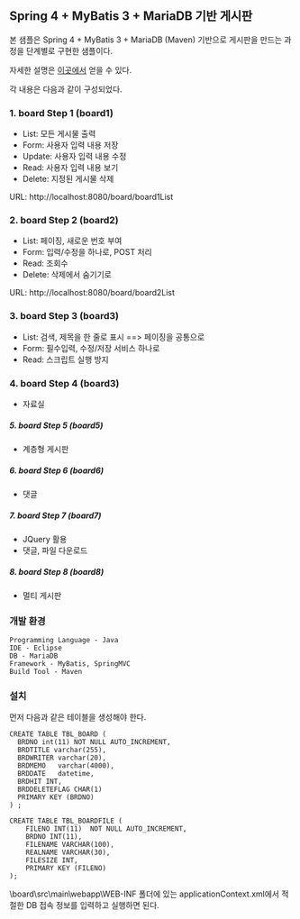 ## Spring 4 + MyBatis 3 + MariaDB 기반 게시판 ##
본 샘플은  Spring 4 + MyBatis 3 + MariaDB (Maven) 기반으로  게시판을 만드는 과정을 단계별로 구현한 샘플이다.

자세한 설명은 [이곳에서](http://forest71.tistory.com/2) 얻을 수 있다. 

각 내용은 다음과 같이 구성되었다.

### 1. board Step 1 (board1) ###
- List: 모든 게시물 출력
- Form: 사용자 입력 내용 저장
- Update: 사용자 입력 내용 수정
- Read:   사용자 입력 내용 보기
- Delete: 지정된 게시물 삭제

URL: http://localhost:8080/board/board1List

### 2. board Step 2 (board2) ###
- List: 페이징, 새로운 번호 부여
- Form: 입력/수정을 하나로, POST 처리
- Read: 조회수 
- Delete: 삭제에서 숨기기로

URL: http://localhost:8080/board/board2List


### 3. board Step 3 (board3) ###
- List: 검색, 제목을 한 줄로 표시 ==> 페이징을 공통으로 
- Form: 필수입력, 수정/저장 서비스 하나로
- Read: 스크립트 실행 방지

### 4. board Step 4 (board3) ###
- 자료실

##### 5. board Step 5 (board5) #####
- 계층형 게시판

##### 6. board Step 6 (board6) #####
- 댓글

##### 7. board Step 7 (board7) #####
- JQuery 활용
- 댓글, 파일 다운로드

##### 8. board Step 8 (board8) #####
- 멀티 게시판

### 개발 환경 ### 
    Programming Language - Java
    IDE - Eclipse
    DB - MariaDB
    Framework - MyBatis, SpringMVC
    Build Tool - Maven

### 설치 ###

먼저 다음과 같은 테이블을 생성해야 한다.
 
    CREATE TABLE TBL_BOARD (
      BRDNO int(11) NOT NULL AUTO_INCREMENT,
      BRDTITLE varchar(255),
      BRDWRITER varchar(20),
      BRDMEMO   varchar(4000),
      BRDDATE	datetime,
      BRDHIT INT,
      BRDDELETEFLAG CHAR(1)
      PRIMARY KEY (BRDNO)
    ) ;

    CREATE TABLE TBL_BOARDFILE (
    	FILENO INT(11)  NOT NULL AUTO_INCREMENT,
    	BRDNO INT(11),
    	FILENAME VARCHAR(100),
    	REALNAME VARCHAR(30),
    	FILESIZE INT,
    	PRIMARY KEY (FILENO)
    );

\board\src\main\webapp\WEB-INF 폴더에 있는 applicationContext.xml에서 적절한 DB 접속 정보를 입력하고 실행하면 된다.


